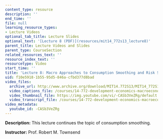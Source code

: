 ```yaml
---
content_type: resource
description: ''
end_time: ''
file: null
learning_resource_types:
- Lecture Videos
optional_tab_title: Lecture Slides
optional_text: '[Lecture 8 (PDF)](resources/mit14_772s13_lecture8)'
parent_title: Lecture Videos and Slides
parent_type: CourseSection
related_resources_text: ''
resource_index_text: ''
resourcetype: Video
start_time: ''
title: 'Lecture 8: Macro Approaches to Consumption Smoothing and Risk Sharing'
uid: f10e5918-1b55-95d5-846a-cfbd377d8bad
video_files:
  archive_url: http://www.archive.org/download/MIT14.772S13/MIT14_772S13_lec08_300k.mp4
  video_captions_file: /courses/14-772-development-economics-macroeconomics-spring-2013/f52fb5e2288250e7a75a4bbea1d778fb_-CASb3VeZRg.vtt
  video_thumbnail_file: https://img.youtube.com/vi/-CASb3VeZRg/default.jpg
  video_transcript_file: /courses/14-772-development-economics-macroeconomics-spring-2013/7b8629f8940d0494d94676b29a9365fd_-CASb3VeZRg.pdf
video_metadata:
  youtube_id: -CASb3VeZRg
---
```


**Description:** This lecture continues the topic of consumption smoothing.

**Instructor:** Prof. Robert M. Townsend